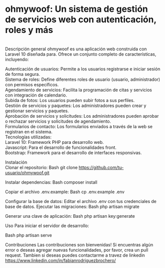 <h1>ohmywoof: Un sistema de gestión de servicios web con autenticación, roles y más </h1><br>
Descripción general
ohmywoof es una aplicación web construida con Laravel 10 diseñada para. Ofrece un conjunto completo de características, incluyendo: <br>

Autenticación de usuarios: Permite a los usuarios registrarse e iniciar sesión de forma segura. <br>
Sistema de roles: Define diferentes roles de usuario (usuario, administrador) con permisos específicos. <br>
Agendamiento de servicios: Facilita la programación de citas y servicios con integración de calendario. <br>
Subida de fotos: Los usuarios pueden subir fotos a sus perfiles. <br>
Gestión de servicios y paquetes: Los administradores pueden crear y gestionar servicios y paquetes. <br>
Aprobación de servicios y solicitudes: Los administradores pueden aprobar o rechazar servicios y solicitudes de agendamiento. <br>
Formularios de contacto: Los formularios enviados a través de la web se registran en el sistema.<br>
Tecnologías utilizadas: <br>
Laravel 10: Framework PHP para desarrollo web. <br>
Javascript: Para el desarrollo de funcionalidades front.   <br>
Bootstrap: Framework para el desarrollo de interfaces responsivas.<br>

Instalación <br>
Clonar el repositorio:
Bash
git clone https://github.com/tu-usuario/ohmywoof.git

Instalar dependencias:
Bash
composer install

Copiar el archivo .env.example:
Bash
cp .env.example .env

Configurar la base de datos: Editar el archivo .env con tus credenciales de base de datos.
Ejecutar las migraciones:
Bash
php artisan migrate

Generar una clave de aplicación:
Bash
php artisan key:generate

Uso
Para iniciar el servidor de desarrollo:

Bash
php artisan serve

Contribuciones
Las contribuciones son bienvenidas! Si encuentras algún error o deseas agregar nuevas funcionalidades, por favor, crea un pull request. Tambien si deseas puedes contactarme a travez de linkedin https://www.linkedin.com/in/fabianrodriguezbrochero/
